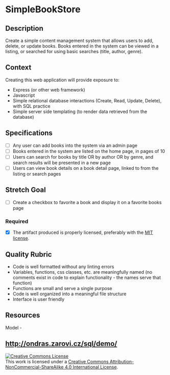 # SimpleBookStore

## Description

Create a simple content management system that allows users to add, delete, or update books.  Books entered in the system can be viewed in a listing, or searched for using basic searches (title, author, genre). 
## Context

Creating this web application will provide exposure to:
- Express (or other web framework)
- Javascript
- Simple relational database interactions (Create, Read, Update, Delete), with SQL practice
- Simple server side templating (to render data retrieved from the database)


## Specifications
- [ ] Any user can add books into the system via an admin page
- [ ] Books entered in the system are listed on the home page, in pages of 10
- [ ] Users can search for books by title OR by author OR by genre, and search results will be presented in a new page
- [ ] Users can view book details on a book detail page, linked to from the listing or search pages
## Stretch Goal
- [ ] Create a checkbox to favorite a book and display it on a favorite books page
### Required
- [x] The artifact produced is properly licensed, preferably with the [MIT license](https://opensource.org/licenses/MIT).
## Quality Rubric
- Code is well formatted without any linting errors
- Variables, functions, css classes, etc. are meaningfully named (no comments exist in code to explain functionality - the names serve that function)
- Functions are small and serve a single purpose
- Code is well organized into a meaningful file structure
- Interface is user friendly
## Resources

Model -
## http://ondras.zarovi.cz/sql/demo/

<!-- LICENSE -->

<a rel="license" href="http://creativecommons.org/licenses/by-nc-sa/4.0/"><img alt="Creative Commons License" style="border-width:0" src="https://i.creativecommons.org/l/by-nc-sa/4.0/80x15.png" /></a>
<br />This work is licensed under a <a rel="license" href="http://creativecommons.org/licenses/by-nc-sa/4.0/">Creative Commons Attribution-NonCommercial-ShareAlike 4.0 International License</a>.
